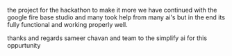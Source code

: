 the project for the hackathon
to make it more we have continued with the google fire base studio and many took help from many ai's but in the end its fully functional and working properly well.

thanks and regards sameer chavan and team to the simplify ai for this oppurtunity
